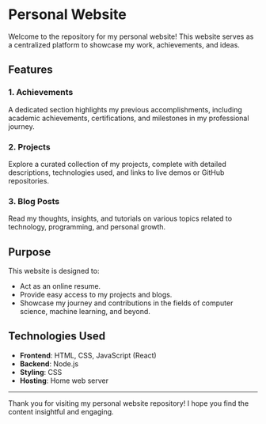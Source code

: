 # Personal Website

Welcome to the repository for my personal website! This website serves as a centralized platform to showcase my work, achievements, and ideas.

## Features

### 1. **Achievements**
A dedicated section highlights my previous accomplishments, including academic achievements, certifications, and milestones in my professional journey.

### 2. **Projects**
Explore a curated collection of my projects, complete with detailed descriptions, technologies used, and links to live demos or GitHub repositories.

### 3. **Blog Posts**
Read my thoughts, insights, and tutorials on various topics related to technology, programming, and personal growth.

## Purpose
This website is designed to:
- Act as an online resume.
- Provide easy access to my projects and blogs.
- Showcase my journey and contributions in the fields of computer science, machine learning, and beyond.

## Technologies Used
- **Frontend**: HTML, CSS, JavaScript (React)
- **Backend**: Node.js
- **Styling**: CSS 
- **Hosting**: Home web server

---

Thank you for visiting my personal website repository! I hope you find the content insightful and engaging.
